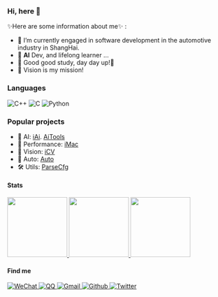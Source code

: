 ### Hi, here 👋

✨Here are some information about me✨ :

- 🚗 I’m currently engaged in software development in the automotive industry in ShangHai.
- 🧬 **AI** Dev, and lifelong learner ...
- 🤣 Good good study, day day up!💪
- 📐 Vision is my mission!
<!---
- 🤔 https://aimuch.com
- 💬 [Twitter](https://twitter.com/aisoez)
- 📫 [E-mail](aimuch@outlook.com)
-->

### Languages

![C++](https://img.shields.io/badge/-C++-00599C?&logo=c%2b%2b)
![C](https://img.shields.io/badge/-C-888?&logo=C&logoColor=fff)
![Python](https://img.shields.io/badge/-Python-4B8BBE?&logo=Python&logoColor=fff)

### Popular projects

- 🧬  AI: [iAi](https://github.com/aimuch/iAi). [AiTools](https://github.com/aimuch/AiTools)
- 🚀  Performance: [iMac](https://github.com/aimuch/iMac)
- 📐  Vision: [iCV](https://github.com/aimuch/iCV)
- 🚗  Auto: [Auto](https://github.com/aimuch/Auto)
- 🛠  Utils: [ParseCfg](https://github.com/aimuch/ParseCfg)

#### Stats

<!-- ![](https://github-readme-stats.vercel.app/api?username=aimuch&count_private=true&show_icons=true)
[![Top Langs](https://github-readme-stats.vercel.app/api/top-langs/?username=aimuch&layout=compact)](https://github.com/anuraghazra/github-readme-stats)

[![trophy](https://github-profile-trophy.vercel.app/?username=aimuch)](https://github.com/ryo-ma/github-profile-trophy) -->
<a href="https://github.com/aimuch">
  <img height="137px" src="https://github-readme-stats.vercel.app/api?username=aimuch&hide_title=true&hide_border=true&show_icons=true&include_all_commits=true&count_private=true&line_height=21&theme=dracula" />
  <img height="137px" src="https://github-readme-stats.vercel.app/api/top-langs/?username=aimuch&hide=html,java&hide_title=true&hide_border=true&layout=compact&langs_count=6&theme=dracula" />
</a>
<a href="https://stackoverflow.com/users/7579393/andy">
  <img height="137px" src="https://stackoverflow-card.vercel.app/?userID=7579393&theme=dracula&showBorder=false" />
</a>


#### Find me

<p>
  <a href="Airapt">
    <img alt="WeChat" src="https://img.shields.io/badge/Airapt-%231DA1F2.svg?&style=flat&logo=wechat&logoColor=green" />
  </a>
  <a href="QQ">
    <img alt="QQ" src="https://img.shields.io/badge/1521593344-%231DA1F2.svg?&style=flat&logo=tencentqq&logoColor=black" />
  </a>
  <a href="mailto:liuvay@gmail.com">
    <img alt="Gmail" src="https://img.shields.io/badge/Gmail-%23BB001B.svg?&style=flat&logo=Gmail&logoColor=white" />
  </a>
  <a href="https://github.com/aimuch">
    <img alt="Github" src="https://img.shields.io/badge/GitHub-%2312100E.svg?&style=flat&logo=Github&logoColor=white" />
  </a>
  <a href="https://twitter.com/itsoez">
    <img alt="Twitter" src="https://img.shields.io/badge/twitter-%231DA1F2.svg?&style=flat&logo=twitter&logoColor=white" />
  </a>
</p>
